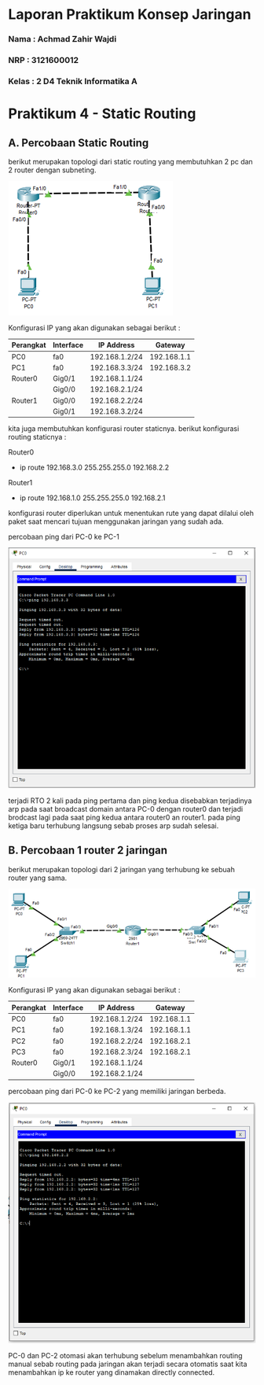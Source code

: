 # Laporan Praktikum Konsep Jaringan

### Nama : Achmad Zahir Wajdi

### NRP : 3121600012

### Kelas : 2 D4 Teknik Informatika A

# Praktikum 4 - Static Routing

## A. Percobaan Static Routing

berikut merupakan topologi dari static routing yang membutuhkan 2 pc dan 2 router dengan subneting.

![topologi](assets/topologi%201.png)

Konfigurasi IP yang akan digunakan sebagai berikut :

| Perangkat | Interface | IP Address     | Gateway     |
| --------- | --------- | -------------- | ----------- |
| PC0       | fa0       | 192.168.1.2/24 | 192.168.1.1 |
| PC1       | fa0       | 192.168.3.3/24 | 192.168.3.2 |
| Router0   | Gig0/1    | 192.168.1.1/24 |             |
|           | Gig0/0    | 192.168.2.1/24 |             |
| Router1   | Gig0/0    | 192.168.2.2/24 |             |
|           | Gig0/1    | 192.168.3.2/24 |             |

kita juga membutuhkan konfigurasi router staticnya. berikut konfigurasi routing staticnya :

Router0

- ip route 192.168.3.0 255.255.255.0 192.168.2.2

Router1

- ip route 192.168.1.0 255.255.255.0 192.168.2.1

konfigurasi router diperlukan untuk menentukan rute yang dapat dilalui oleh paket saat mencari tujuan menggunakan jaringan yang sudah ada.

percobaan ping dari PC-0 ke PC-1

![ping](assets/ping%201.png)

terjadi RTO 2 kali pada ping pertama dan ping kedua disebabkan terjadinya arp pada saat broadcast domain antara PC-0 dengan router0 dan terjadi brodcast lagi pada saat ping kedua antara router0 an router1. pada ping ketiga baru terhubung langsung sebab proses arp sudah selesai.

## B. Percobaan 1 router 2 jaringan

berikut merupakan topologi dari 2 jaringan yang terhubung ke sebuah router yang sama.

![topologi](assets/topologi%202.png)

Konfigurasi IP yang akan digunakan sebagai berikut :

| Perangkat | Interface | IP Address     | Gateway     |
| --------- | --------- | -------------- | ----------- |
| PC0       | fa0       | 192.168.1.2/24 | 192.168.1.1 |
| PC1       | fa0       | 192.168.1.3/24 | 192.168.1.1 |
| PC2       | fa0       | 192.168.2.2/24 | 192.168.2.1 |
| PC3       | fa0       | 192.168.2.3/24 | 192.168.2.1 |
| Router0   | Gig0/1    | 192.168.1.1/24 |             |
|           | Gig0/0    | 192.168.2.1/24 |             |

percobaan ping dari PC-0 ke PC-2 yang memiliki jaringan berbeda.

![ping](assets/ping%202.png)

PC-0 dan PC-2 otomasi akan terhubung sebelum menambahkan routing manual sebab routing pada jaringan akan terjadi secara otomatis saat kita menambahkan ip ke router yang dinamakan directly connected.
